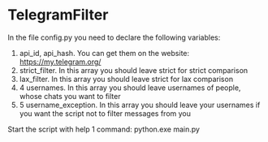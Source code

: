 # TelegramFilter

In the file config.py you need to declare the following variables:

1. api_id, api_hash. You can get them on the website: https://my.telegram.org/
2. strict_filter. In this array you should leave strict for strict comparison
3. lax_filter. In this array you should leave strict for lax comparison
4. 4 usernames. In this array you should leave usernames of people, whose chats you want to filter
5. 5 username_exception. In this array you should leave your usernames if you want the script not to filter messages from you 

Start the script with help 1 command: python.exe main.py 
